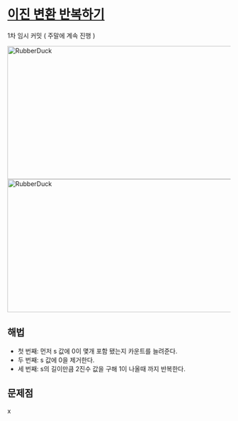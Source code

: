 # [이진 변환 반복하기](https://github.com/malvr00/Java-algorithm/blob/master/programmers/level2/stap28/src/Main.java)

1차 임시 커밋 ( 주말에 계속 진행 )<br/>

<img src="https://github.com/malvr00/Java-algorithm/assets/77275513/f9211de5-1de3-44b0-a104-9552d86bce1d" width="600px" height="300px"
title="100px" alt="RubberDuck"></img><br/>
<img src="https://github.com/malvr00/Java-algorithm/assets/77275513/fb605793-edb3-490e-a496-5fa0cbb25bd1" width="600px" height="300px"
title="100px" alt="RubberDuck"></img><br/>

## 해법
* 첫 번째: 먼저 s 값에 0이 몇개 포함 됐는지 카운트를 늘려준다.
* 두 번째: s 값에 0을 제거한다.
* 세 번째: s의 길이만큼 2진수 값을 구해 1이 나올때 까지 반복한다.


## 문제점
x